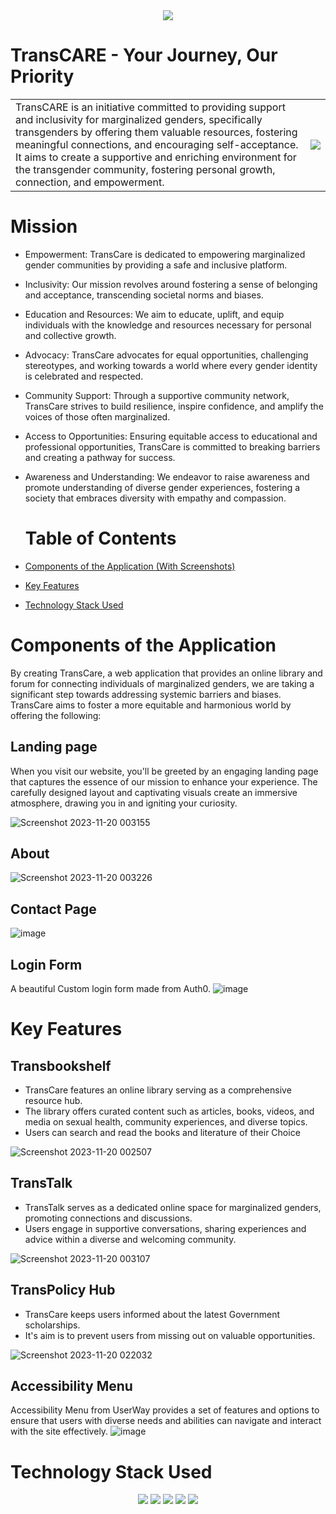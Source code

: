 <div align="center">
 <img src="https://github.com/MonalikaPatnaik/TransCARE/assets/99353300/a09aaafa-a7e5-471b-b00a-b5bbd083afc6">
</div>
<!-- ![Your Journey, Our Priority](https://github.com/MonalikaPatnaik/TransCARE/assets/99353300/a09aaafa-a7e5-471b-b00a-b5bbd083afc6) -->

# TransCARE - Your Journey, Our Priority

<table style="border: none;">
  <tr>
    <td>TransCARE is an initiative committed to providing support and inclusivity for marginalized genders, specifically transgenders by offering them valuable resources, fostering meaningful connections, and encouraging self-acceptance. It aims to create a supportive and enriching environment for the transgender community, fostering personal growth, connection, and empowerment.
</td>
    <td><img src="https://media4.giphy.com/media/fYNy092DoKNpshv70U/giphy.gif?cid=ecf05e47lz7igg6cy6tfa9s1w1gq5j11vqulnd8umgl51nrl&ep=v1_gifs_search&rid=giphy.gif&ct=g"/></td>
  </tr>
</table>


# Mission

- Empowerment: TransCare is dedicated to empowering marginalized gender communities by providing a safe and inclusive platform.

- Inclusivity: Our mission revolves around fostering a sense of belonging and acceptance, transcending societal norms and biases.

- Education and Resources: We aim to educate, uplift, and equip individuals with the knowledge and resources necessary for personal and collective growth.

- Advocacy: TransCare advocates for equal opportunities, challenging stereotypes, and working towards a world where every gender identity is celebrated and respected.

- Community Support: Through a supportive community network, TransCare strives to build resilience, inspire confidence, and amplify the voices of those often marginalized.

- Access to Opportunities: Ensuring equitable access to educational and professional opportunities, TransCare is committed to breaking barriers and creating a pathway for success.

- Awareness and Understanding: We endeavor to raise awareness and promote understanding of diverse gender experiences, fostering a society that embraces diversity with empathy and compassion.
    
  </tr>

  # Table of Contents
- [Components of the Application (With Screenshots)](#components-of-the-application)
- [Key Features](#key-features)
- [Technology Stack Used](#technology-stack-used)
<!-- - [Watch Demo](#watch-demo) -->

# Components of the Application
<tr>
<td>By creating TransCare, a web application that provides an online library and forum for connecting individuals of marginalized genders, we are taking a significant step towards addressing systemic barriers and biases. TransCare aims to foster a more equitable and harmonious world by offering the following:</td>
  
## Landing page

 <p>When you visit our website, you'll be greeted by an engaging landing page that captures the essence of our mission to enhance your experience. The carefully designed layout and captivating visuals create an immersive atmosphere, drawing you in and igniting your curiosity.</p>
 
![Screenshot 2023-11-20 003155](https://github.com/MonalikaPatnaik/TransCARE/assets/99353300/6550e967-7b45-4032-b8a0-89674a72ad72)

## About 
![Screenshot 2023-11-20 003226](https://github.com/MonalikaPatnaik/TransCARE/assets/99353300/77e133b7-ddeb-417c-b5f8-966f70f920d4)

## Contact Page
![image](https://github.com/MonalikaPatnaik/TransCARE/assets/99353300/ba1d39ca-4cfd-4228-b0a6-768dff419e1a)

## Login Form
A beautiful Custom login form made from Auth0.
![image](https://github.com/MonalikaPatnaik/TransCARE/assets/94298791/00cc94c4-2cb6-42f2-ace3-aaa1a8f74527)


# Key Features

## Transbookshelf

- TransCare features an online library serving as a comprehensive resource hub.
- The library offers curated content such as articles, books, videos, and media on sexual health, community experiences, and diverse topics.
- Users can search and read the books and literature of their Choice

![Screenshot 2023-11-20 002507](https://github.com/MonalikaPatnaik/TransCARE/assets/99353300/286f1eae-9e70-4dc3-9fd0-b8c6b00f8208)

## TransTalk
- TransTalk serves as a dedicated online space for marginalized genders, promoting connections and discussions.
-  Users engage in supportive conversations, sharing experiences and advice within a diverse and welcoming community.
  
![Screenshot 2023-11-20 003107](https://github.com/MonalikaPatnaik/TransCARE/assets/99353300/f1bb98f9-9dbd-48ed-8719-c6ec573fb726)


## TransPolicy Hub
- TransCare keeps users informed about the latest Government scholarships.
- It's aim is to prevent users from missing out on valuable opportunities.

![Screenshot 2023-11-20 022032](https://github.com/MonalikaPatnaik/TransCARE/assets/99353300/9ff8a682-eb5e-42a0-8124-1bd57acf935b)

## Accessibility Menu
Accessibility Menu from UserWay provides a set of features and options to ensure that users with diverse needs and abilities can navigate and interact with the site effectively. 
![image](https://github.com/MonalikaPatnaik/TransCARE/assets/99353300/1429bd9d-52d6-4dd7-b461-b6b7b187a347)


#  Technology Stack Used 

<div align="center">
 <img src="https://img.shields.io/badge/HTML5-E34F26.svg?style=for-the-badge&logo=HTML5&logoColor=white">
 <img src="https://img.shields.io/badge/CSS3-1572B6.svg?style=for-the-badge&logo=CSS3&logoColor=white">
 <img src="https://img.shields.io/badge/Bootstrap-7952B3.svg?style=for-the-badge&logo=Bootstrap&logoColor=white">
 <img src="https://img.shields.io/badge/JavaScript-F7DF1E.svg?style=for-the-badge&logo=JavaScript&logoColor=white">
 <img src="https://img.shields.io/badge/-ReactJs-61DAFB?logo=react&logoColor=white&style=for-the-badge">
</div>

<!-- # Watch Demo -->


